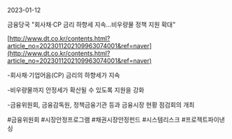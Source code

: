 2023-01-12

금융당국 "회사채·CP 금리 하향세 지속…비우량물 정책 지원 확대"

[http://www.dt.co.kr/contents.html?article_no=2023011202109963074001&ref=naver](http://www.dt.co.kr/contents.html?article_no=2023011202109963074001&ref=naver)

-회사채·기업어음(CP) 금리의 하향세가 지속

-비우량물까지 안정세가 확산될 수 있도록 지원을 강화

-금융위원회, 금융감독원, 정책금융기관 등과 금융시장 현황 점검회의 개최 

#금융위원회 #시장안정프로그램 #채권시장안정펀드 #시스템리스크 #프로젝트파이낸싱